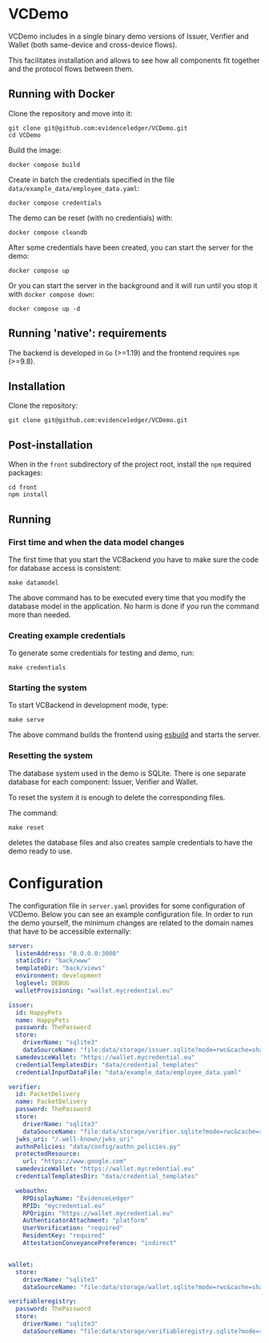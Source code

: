 # VCDemo

VCDemo includes in a single binary demo versions of Issuer, Verifier and Wallet (both same-device and cross-device flows).

This facilitates installation and allows to see how all components fit together and the protocol flows between them.

## Running with Docker

Clone the repository and move into it:

```
git clone git@github.com:evidenceledger/VCDemo.git
cd VCDemo
```

Build the image:

```
docker compose build
```

Create in batch the credentials specified in the file `data/example_data/employee_data.yaml`:

```
docker compose credentials
```

The demo can be reset (with no credentials) with:

```
docker compose cleandb
```

After some credentials have been created, you can start the server for the demo:

```
docker compose up
```

Or you can start the server in the background and it will run until you stop it with `docker compose down`:

```
docker compose up -d
```


## Running 'native': requirements

The backend is developed in `Go` (>=1.19) and the frontend requires `npm` (>=9.8).

## Installation

Clone the repository:

```
git clone git@github.com:evidenceledger/VCDemo.git
```

## Post-installation

When in the `front` subdirectory of the project root, install the `npm` required packages:

```
cd front
npm install
```

## Running

### First time and when the data model changes

The first time that you start the VCBackend you have to make sure the code for database access is consistent:

```
make datamodel
```

The above command has to be executed every time that you modify the database model in the application. No harm is done if you run the command more than needed.

### Creating example credentials

To generate some credentials for testing and demo, run:

```
make credentials
```

### Starting the system

To start VCBackend in development mode, type:

```
make serve
```

The above command builds the frontend using [esbuild](https://esbuild.github.io/) and starts the server.

### Resetting the system

The database system used in the demo is SQLite. There is one separate database for each component: Issuer, Verifier and Wallet.

To reset the system it is enough to delete the corresponding files.

The command:

```
make reset
```

deletes the database files and also creates sample credentials to have the demo ready to use.

# Configuration

The configuration file in `server.yaml` provides for some configuration of VCDemo. Below you can see an example configuration file.
In order to run the demo yourself, the minimum changes are related to the domain names that have to be accessible externally:

```yaml
server:
  listenAddress: "0.0.0.0:3000"
  staticDir: "back/www"
  templateDir: "back/views"
  environment: development
  loglevel: DEBUG
  walletProvisioning: "wallet.mycredential.eu"

issuer:
  id: HappyPets
  name: HappyPets
  password: ThePassword
  store:
    driverName: "sqlite3"
    dataSourceName: "file:data/storage/issuer.sqlite?mode=rwc&cache=shared&_fk=1"
  samedeviceWallet: "https://wallet.mycredential.eu"
  credentialTemplatesDir: "data/credential_templates"
  credentialInputDataFile: "data/example_data/employee_data.yaml"

verifier:
  id: PacketDelivery
  name: PacketDelivery
  password: ThePassword
  store:
    driverName: "sqlite3"
    dataSourceName: "file:data/storage/verifier.sqlite?mode=rwc&cache=shared&_fk=1"
  jwks_uri: "/.well-known/jwks_uri"
  authnPolicies: "data/config/authn_policies.py"
  protectedResource:
    url: "https://www.google.com"
  samedeviceWallet: "https://wallet.mycredential.eu"
  credentialTemplatesDir: "data/credential_templates"

  webauthn:
    RPDisplayName: "EvidenceLedger"
    RPID: "mycredential.eu"
    RPOrigin: "https://wallet.mycredential.eu"
    AuthenticatorAttachment: "platform"
    UserVerification: "required"
    ResidentKey: "required"
    AttestationConveyancePreference: "indirect"


wallet:
  store:
    driverName: "sqlite3"
    dataSourceName: "file:data/storage/wallet.sqlite?mode=rwc&cache=shared&_fk=1"

verifiableregistry:
  password: ThePassword
  store:
    driverName: "sqlite3"
    dataSourceName: "file:data/storage/verifiableregistry.sqlite?mode=rwc&cache=shared&_fk=1"
```
